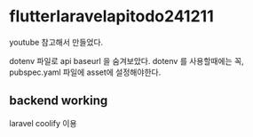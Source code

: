 # flutterlaravelapitodo241211

youtube 참고해서 만들었다.

dotenv 파일로 api baseurl 을 숨겨보았다.
dotenv 를 사용할때에는 꼭, pubspec.yaml 파일에 asset에 설정해야한다.

## backend working

laravel coolify 이용
